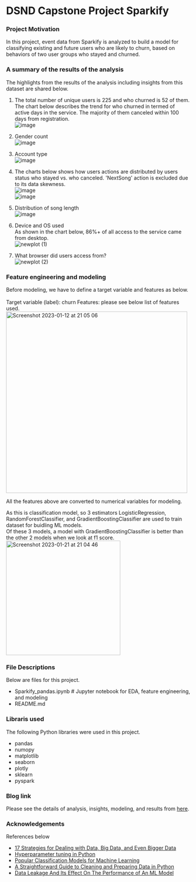 # DSND Capstone Project Sparkify

### Project Motivation
In this project, event data from Sparkify is analyzed to build a model for classifying existing and future users who are likely to churn, based on behaviors of two user groups who stayed and churned.

### A summary of the results of the analysis
The highlights from the results of the analysis including insights from this dataset are shared below.

1. The total number of unique users is 225 and who churned is 52 of them. The chart below describes the trend for who churned in termed of active days in the service. The majority of them canceled within 100 days from registration.<br>
![image](https://user-images.githubusercontent.com/29317778/211535402-f3ae508b-f260-4a8d-a698-77980d87da01.png)

2. Gender count<br>
![image](https://user-images.githubusercontent.com/29317778/211786769-9ce7dc3d-24fa-42d2-a13e-c3deeeed9cdc.png)

3. Account type<br>
![image](https://user-images.githubusercontent.com/29317778/211786908-73946ed2-eeb5-4c95-886d-06777b1fc82c.png)

4. The charts below shows how users actions are distributed by users status who stayed vs. who canceled. 'NextSong' action is excluded due to its data skewness.<br>
![image](https://user-images.githubusercontent.com/29317778/211787558-48709009-90f5-4d4a-91f9-42e7eb3ea553.png)<br>
![image](https://user-images.githubusercontent.com/29317778/211787615-3edbec57-6ce6-4165-9632-ef75e1cde7ec.png)

5. Distribution of song length<br>
![image](https://user-images.githubusercontent.com/29317778/211536559-d119b8ef-c519-4477-9d76-a11d731fb9c0.png)

6. Device and OS used<br>
As shown in the chart below, 86%+ of all access to the service came from desktop.<br>
![newplot (1)](https://user-images.githubusercontent.com/29317778/211536872-9a1f46a9-4f79-498d-9821-6a30e34eab24.png)

7. What browser did users access from?<br>
![newplot (2)](https://user-images.githubusercontent.com/29317778/211537058-277fc789-b0c3-4f60-b650-ae4abbd56399.png)

### Feature engineering and modeling
Before modeling, we have to define a target variable and features as below.<br>
<br>
Target variable (label): churn
Features: please see below list of features used.<br>
<img width="495" alt="Screenshot 2023-01-12 at 21 05 06" src="https://user-images.githubusercontent.com/29317778/212062224-7b3cc8bf-aa93-469b-8a0f-56ff2565a34f.png"><br>

All the features above are converted to numerical variables for modeling.<br>

As this is classification model, so 3 estimators LogisticRegression, RandomForestClassifier, and GradientBoostingClassifier are used to train dataset for buidling ML models.<br>
Of these 3 models, a model with GradientBoostingClassifier is better than the other 2 models when we look at f1 score.<br>
<img width="312" alt="Screenshot 2023-01-21 at 21 04 46" src="https://user-images.githubusercontent.com/29317778/213866037-da28d6bf-0ac4-45f8-9e7f-4fe1f4c421e5.png">


### File Descriptions
Below are files for this project.

- Sparkify_pandas.ipynb # Jupyter notebook for EDA, feature engineering, and modeling
- README.md

### Libraris used
The following Python libraries were used in this project.

- pandas
- numopy
- matplotlib
- seaborn
- plotly
- sklearn
- pyspark

### Blog link
Please see the details of analysis, insights, modeling, and results from [here]().

### Acknowledgements
References below
- [17 Strategies for Dealing with Data, Big Data, and Even Bigger Data](https://towardsdatascience.com/17-strategies-for-dealing-with-data-big-data-and-even-bigger-data-283426c7d260)
- [Hyperparameter tuning in Python](https://towardsdatascience.com/hyperparameter-tuning-in-python-21a76794a1f7)
- [Popular Classification Models for Machine Learning](https://www.analyticsvidhya.com/blog/2020/11/popular-classification-models-for-machine-learning/)
- [A Straightforward Guide to Cleaning and Preparing Data in Python](https://towardsdatascience.com/a-straightforward-guide-to-cleaning-and-preparing-data-in-python-8c82f209ae33)
- [Data Leakage And Its Effect On The Performance of An ML Model](https://www.analyticsvidhya.com/blog/2021/07/data-leakage-and-its-effect-on-the-performance-of-an-ml-model/)

